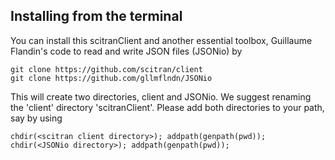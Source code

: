 ## Installing from the terminal

You can install this scitranClient and another essential toolbox, Guillaume Flandin's code to read and write JSON files (JSONio) by 

    git clone https://github.com/scitran/client
    git clone https://github.com/gllmflndn/JSONio
    
This will create two directories, client and JSONio.  We suggest renaming the 'client' directory 'scitranClient'.  Please add both directories to your path, say by using

    chdir(<scitran client directory>); addpath(genpath(pwd));
    chdir(<JSONio directory>); addpath(genpath(pwd));


